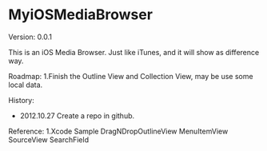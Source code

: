 MyiOSMediaBrowser
=================
Version: 0.0.1

This is an iOS Media Browser.
Just like iTunes, and it will show as difference way.

Roadmap:
1.Finish the Outline View and Collection View, may be use some local data.


History:
- 2012.10.27
  Create a repo in github.


Reference:
1.Xcode Sample
  DragNDropOutlineView
  MenuItemView
  SourceView
  SearchField